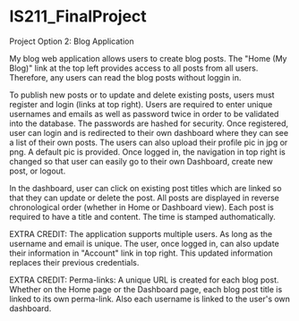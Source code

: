 # IS211_FinalProject

Project Option 2: Blog Application

My blog web application allows users to create blog posts.
The "Home (My Blog)" link at the top left provides access to all posts from all users. Therefore, any users can read the blog posts without loggin in.

To publish new posts or to update and delete existing posts, users must register and login (links at top right).
Users are required to enter unique usernames and emails as well as password twice in order to be validated into the database.
The passwords are hashed for security.
Once registered, user can login and is redirected to their own dashboard where they can see a list of their own posts.
The users can also upload their profile pic in jpg or png. A default pic is provided.
Once logged in, the navigation in top right is changed so that user can easily go to their own Dashboard, create new post, or logout.

In the dashboard, user can click on existing post titles which are linked so that they can update or delete the post.
All posts are displayed in reverse chronological order (whether in Home or Dashboard view).
Each post is required to have a title and content. The time is stamped authomatically.

EXTRA CREDIT:
The application supports multiple users. As long as the username and email is unique. The user, once logged in, can also update their information in "Account" link in top right. This updated information replaces their previous credentials.

EXTRA CREDIT:
Perma-links: A unique URL is created for each blog post. Whether on the Home page or the Dashboard page, each blog post title is linked to its own perma-link. Also each username is linked to the user's own dashboard.


